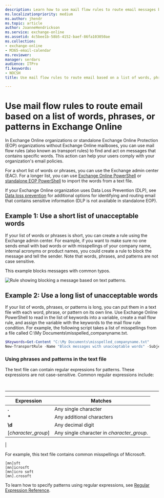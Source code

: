 ```yaml
---
description: Learn how to use mail flow rules to route email messages based on their contents in Exchange Online.
ms.localizationpriority: medium
ms.author: jhendr
ms.topic: article
author: JoanneHendrickson
ms.service: exchange-online
ms.assetid: 4c5bee1b-58b5-4152-baef-86fa103050ae
ms.collection: 
- exchange-online
- M365-email-calendar
ms.reviewer: 
manager: serdars
audience: ITPro
f1.keywords:
- NOCSH
title: Use mail flow rules to route email based on a list of words, phrases, or patterns in Exchange Online

---
```


# Use mail flow rules to route email based on a list of words, phrases, or patterns in Exchange Online

In Exchange Online organizations or standalone Exchange Online Protection (EOP) organizations without Exchange Online mailboxes, you can use mail flow rules (also known as transport rules) to find and act on messages that contains specific words. This action can help your users comply with your organization's email policies.

For a short list of words or phrases, you can use the Exchange admin center (EAC). For a longer list, you can use [Exchange Online PowerShell](/powershell/exchange/connect-to-exchange-online-powershell) or [standalone EOP PowerShell](/powershell/exchange/connect-to-exchange-online-protection-powershell) to import the words from a text file.

If your Exchange Online organization uses Data Loss Prevention (DLP), see [Data loss prevention](../../security-and-compliance/data-loss-prevention/data-loss-prevention.md) for additional options for identifying and routing email that contains sensitive information (DLP is not available in standalone EOP).

## Example 1: Use a short list of unacceptable words

If your list of words or phrases is short, you can create a rule using the Exchange admin center. For example, if you want to make sure no one sends email with bad words or with misspellings of your company name, internal acronyms or product names, you could create a rule to block the message and tell the sender. Note that words, phrases, and patterns are not case sensitive.

This example blocks messages with common typos.

![Rule showing blocking a message based on text patterns.](../../media/a8489cbb-be59-4890-ae30-1431703eeb88.png)

## Example 2: Use a long list of unacceptable words

If your list of words, phrases, or patterns is long, you can put them in a text file with each word, phrase, or pattern on its own line. Use Exchange Online PowerShell to read in the list of keywords into a variable, create a mail flow rule, and assign the variable with the keywords to the mail flow rule condition. For example, the following script takes a list of misspellings from a file called C:\My Documents\misspelled_companyname.txt.

```PowerShell
$Keywords=Get-Content "C:\My Documents\misspelled_companyname.txt"
New-TransportRule -Name "Block messages with unacceptable words" -SubjectOrBodyContainsWords $Keywords -SentToScope "NotInOrganization" -RejectMessageReasonText "Do not use internal acronyms, product names, or misspellings in external communications."
```

### Using phrases and patterns in the text file

The text file can contain regular expressions for patterns. These expressions are not case-sensitive. Common regular expressions include:

<br>

****

|Expression|Matches|
|---|---|
|**.**|Any single character|
|**\***|Any additional characters|
|**\d**|Any decimal digit|
|[*character_group*]|Any single character in *character_group*.|
|

For example, this text file contains common misspellings of Microsoft.

```text
[mn]sft
[mn]icrosft
[mn]icro soft
[mn].crosoft
```

To learn how to specify patterns using regular expressions, see [Regular Expression Reference](/dotnet/standard/base-types/regular-expression-language-quick-reference).
